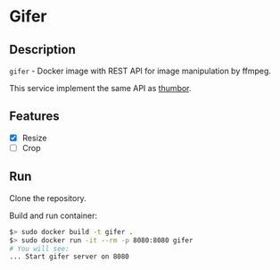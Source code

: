 # Gifer

## Description

`gifer` - Docker image with REST API for image manipulation by ffmpeg.

This service implement the same API as [thumbor](https://github.com/thumbor/thumbor).

## Features

- [x] Resize
- [ ] Crop

## Run

Clone the repository.

Build and run container:

```bash
$> sudo docker build -t gifer .
$> sudo docker run -it --rm -p 8080:8080 gifer
# You will see:
... Start gifer server on 8080
```


